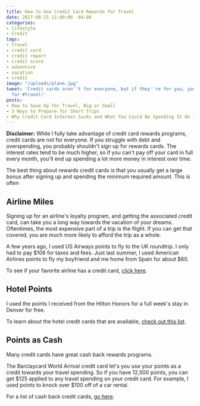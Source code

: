 ```yaml
---
title: How to Use Credit Card Rewards for Travel
date: 2017-08-21 11:00:00 -04:00
categories:
- lifestyle
- Credit
tags:
- travel
- credit card
- credit report
- credit score
- adventure
- vacation
- credit
image: "/uploads/plane.jpg"
tweet: 'Credit cards aren''t for everyone, but if they''re for you, you can use them
  for #travel!'
posts:
- How to Save Up for Travel, Big or Small
- 3 Ways to Prepare for Short Trips
- Why Credit Card Interest Sucks and What You Could Be Spending It On Instead
---
```


**Disclaimer:** While I fully take advantage of credit card rewards programs, credit cards are not for everyone. If you struggle with debt and overspending, you probably shouldn't sign up for rewards cards. The interest rates tend to be much higher, so if you can't pay off your card in full every month, you'll end up spending a lot more money in interest over time.

The best thing about rewards credit cards is that you usually get a large bonus after signing up and spending the minimum required amount. This is often 

## Airline Miles

Signing up for an airline's loyalty program, and getting the associated credit card, can take you a long way towards the vacation of your dreams. Oftentimes, the most expensive part of a trip is the flight. If you can get that covered, you are much more likely to afford the trip as a whole. 

A few years ago, I used US Airways points to fly to the UK roundtrip. I only had to pay $106 for taxes and fees. Just last summer, I used American Airlines points to fly my boyfriend and me home from Spain for about $60.

To see if your favorite airline has a credit card, [click here](https://www.nerdwallet.com/blog/top-credit-cards/nerdwallets-best-airline-credit-cards/).

## Hotel Points

I used the points I received from the Hilton Honors for a full week's stay in Denver for free.

To learn about the hotel credit cards that are available, [check out this list](https://thepointsguy.com/guide/best-hotel-credit-cards/).

## Points as Cash

Many credit cards have great cash back rewards programs. 

The Barclaycard World Arrival credit card let's you use your points as a credit towards your travel spending. So if you have 12,500 points, you can get $125 applied to any travel spending on your credit card. For example, I used points to knock over $100 off of a car rental. 

For a list of cash back credit cards, [go here](https://www.creditkarma.com/credit-cards/cash-back-cards). 